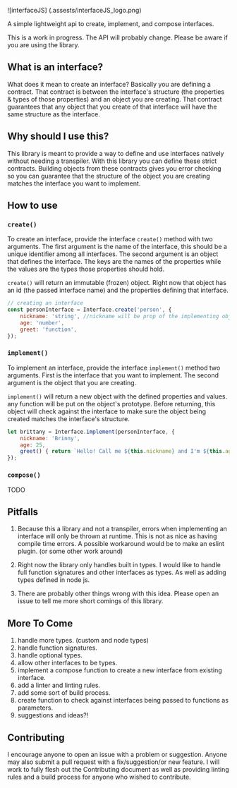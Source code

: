 ![interfaceJS] (.assests/interfaceJS_logo.png)

A simple lightweight api to create, implement, and compose interfaces.

This is a work in progress. The API will probably change. Please be aware if you are using the library.

## What is an interface?

What does it mean to create an interface? Basically you are defining a contract.
That contract is between the interface's structure (the properties & types of those properties)
and an object you are creating. That contract guarantees that any object that you create of that
interface will have the same structure as the interface.

## Why should I use this?

This library is meant to provide a way to define and use interfaces natively without needing a
transpiler. With this library you can define these strict contracts. Building objects from these
contracts gives you error checking so you can guarantee that the structure of the object you are creating
matches the interface you want to implement.

## How to use

### `create()`

To create an interface, provide the interface `create()` method with two arguments.
The first argument is the name of the interface, this should be a unique identifier among all interfaces.
The second argument is an object that defines the interface. The keys are the names of the properties while
the values are the types those properties should hold.

`create()` will return an immutable (frozen) object.
Right now that object has an id (the passed interface name)
and the properties defining that interface.

```JavaScript
// creating an interface
const personInterface = Interface.create('person', {
    nickname: 'string', //nickname will be prop of the implementing object and its value has to be a string.
    age: 'number',
    greet: 'function',
});
```

### `implement()`

To implement an interface, provide the interface `implement()` method two arguments.
First is the interface that you want to implement. The second argument is the object
that you are creating.

`implement()` will return a new object with the defined properties and values.
any function will be put on the object's prototype. Before returning, this object will check
against the interface to make sure the object being created matches the interface's structure.

```JavaScript
let brittany = Interface.implement(personInterface, {
    nickname: 'Brinny',
    age: 25,
    greet() { return `Hello! Call me ${this.nickname} and I'm ${this.age}.`; }
});
```

### `compose()`

TODO

## Pitfalls

1. Because this a library and not a transpiler, errors when implementing an interface
will only be thrown at runtime. This is not as nice as having compile time errors. A possible
workaround would be to make an eslint plugin. (or some other work around)

2. Right now the library only handles built in types. I would like to handle full function signatures
and other interfaces as types. As well as adding types defined in node js.

3. There are probably other things wrong with this idea. Please open an issue to tell me more short
comings of this library.

## More To Come

1. handle more types. (custom and node types)
2. handle function signatures.
3. handle optional types.
4. allow other interfaces to be types.
5. implement a compose function to create a new interface from existing interface.
6. add a linter and linting rules.
7. add some sort of build process.
8. create function to check against interfaces being passed to functions as parameters.
9. suggestions and ideas?!

## Contributing

I encourage anyone to open an issue with a problem or suggestion.
Anyone may also submit a pull request with a fix/suggestion/or new feature. I will work to
fully flesh out the Contributing document as well as providing linting rules and a build process
for anyone who wished to contribute.